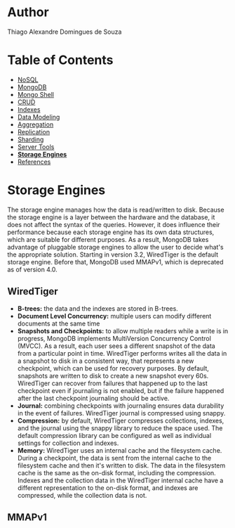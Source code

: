 # Author

Thiago Alexandre Domingues de Souza

# Table of Contents

- [NoSQL](./01-NoSQL.md)
- [MongoDB](./02-MongoDB.md)
- [Mongo Shell](./03-Mongo%20Shell.md)
- [CRUD](./04-CRUD.md)
- [Indexes](./05-Indexes.md)     
- [Data Modeling](./06-Data%20Modeling.md)
- [Aggregation](./07-Aggregation.md)
- [Replication](./08-Replication.md)
- [Sharding](./09-Sharding.md)
- [Server Tools](./10-Server%20Tools.md)
- **[Storage Engines](#storage-engines)**
- [References](./README.md#references)

# Storage Engines

The storage engine manages how the data is read/written to disk. Because the storage engine is a layer between the hardware and the database, it does not affect the syntax of the queries. However, it does influence their performance because each storage engine has its own data structures, which are suitable for different purposes. As a result, MongoDB takes advantage of pluggable storage engines to allow the user to decide what's the appropriate solution. Starting in version 3.2, WiredTiger is the default storage engine. Before that, MongoDB used MMAPv1, which is deprecated as of version 4.0.

## WiredTiger

- **B-trees:** the data and the indexes are stored in B-trees.
- **Document Level Concurrency:** multiple users can modify different documents at the same time
- **Snapshots and Checkpoints:** to allow multiple readers while a write is in progress, MongoDB implements MultiVersion Concurrency Control (MVCC). As a result, each user sees a different snapshot of the data from a particular point in time. WiredTiger performs writes all the data in a snapshot to disk in a consistent way, that represents a new checkpoint, which can be used for recovery purposes. By default, snapshots are written to disk to create a new snapshot every 60s. WiredTiger can recover from failures that happened up to the last checkpoint even if journaling is not enabled, but if the failure happened after the last checkpoint journaling should be active.
- **Journal:** combining checkpoints with journaling ensures data durability in the event of failures. WiredTiger journal is compressed using snappy.
- **Compression:** by default, WiredTiger compresses collections, indexes, and the journal using the snappy library to reduce the space used. The default compression library can be configured as well as individual settings for collection and indexes.
- **Memory:** WiredTiger uses an internal cache and the filesystem cache. During a checkpoint, the data is sent from the internal cache to the filesystem cache and then it's written to disk. The data in the filesystem cache is the same as the on-disk format, including the compression. Indexes and the collection data in the WiredTiger internal cache have a different representation to the on-disk format, and indexes are compressed, while the collection data is not.



## MMAPv1
